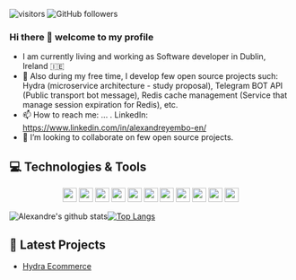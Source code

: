 ![visitors](https://visitor-badge.glitch.me/badge?page_id=alexandreyembo.visitor-badge)
![GitHub followers](https://img.shields.io/github/followers/alexandreyembo?style=social)

### Hi there 👋 welcome to my profile
- I am currently living and working as Software developer in Dublin, Ireland 🇮🇪
- 🔭 Also during my free time, I develop few open source projects such: Hydra (microservice architecture - study proposal), Telegram BOT API (Public transport bot message), Redis cache management (Service that manage session expiration for Redis), etc.
- 📫 How to reach me: ...
  . LinkedIn: https://www.linkedin.com/in/alexandreyembo-en/
- 👯 I’m looking to collaborate on few open source projects.


## 💻 Technologies & Tools

<p align="center">

<img src="https://img.shields.io/badge/javascript-%23F7DF1E.svg?&style=for-the-badge&logo=javascript&logoColor=black" height="25"/>
<img src="https://img.shields.io/badge/typescript%20-%23007ACC.svg?&style=for-the-badge&logo=typescript&logoColor=white" height="25"/>
<img src="https://img.shields.io/badge/node.js%20-%2343853D.svg?&style=for-the-badge&logo=node.js&logoColor=white" height="25"/>
<img src="https://img.shields.io/badge/angular%20-%23DD0031.svg?&style=for-the-badge&logo=angular&logoColor=white" height="25"/>
<img src="https://img.shields.io/badge/bootstrap%20-%23563D7C.svg?&style=for-the-badge&logo=bootstrap&logoColor=white" height="25"/>
<img src="https://img.shields.io/badge/-npm-CB3837?style=flat-square&logo=npm" height="25"/>
<img src="https://img.shields.io/badge/-GitHub-181717?style=flat-square&logo=github" height="25"/>
<img src="https://img.shields.io/badge/MongoDB-%234ea94b.svg?&style=for-the-badge&logo=mongodb&logoColor=white" height="25"/>
<img src="https://img.shields.io/badge/dotnet-net%23239120.svg?color=5C2D91&style=for-the-badge&logo=.net&logoColor=white" height="25"/>
<img src="https://img.shields.io/badge/Microsoft%20Azure-0089D6?logo=microsoft-azure&logoColor=white&style=for-the-badge" height="25"/>
<img src="https://img.shields.io/badge/c%23%20-%23239120.svg?&style=for-the-badge&logo=c-sharp&logoColor=white" height="25"/>

</p>


![Alexandre's github stats](https://github-readme-stats.vercel.app/api?username=alexandreyembo&show_icons=true&theme=dark)[![Top Langs](https://github-readme-stats.vercel.app/api/top-langs/?username=alexandreyembo&layout=compact&theme=dark)](https://github.com/alexandreyembo/github-readme-stats)

## 🔭 Latest Projects
<!-- PROJECTS:START -->
- [Hydra Ecommerce](https://github.com/AlexandreYembo/Hydra)
<!-- PROJECTS:END -->

<!--
**AlexandreYembo/alexandreyembo** is a ✨ _special_ ✨ repository because its `README.md` (this file) appears on your GitHub profile.

Here are some ideas to get you started:

- 🔭 I’m currently working on ...
- 🌱 I’m currently learning ...
- 👯 I’m looking to collaborate on ...
- 🤔 I’m looking for help with ...
- 💬 Ask me about ...
- 📫 How to reach me: ...
- 😄 Pronouns: ...
- ⚡ Fun fact: ...
-->

